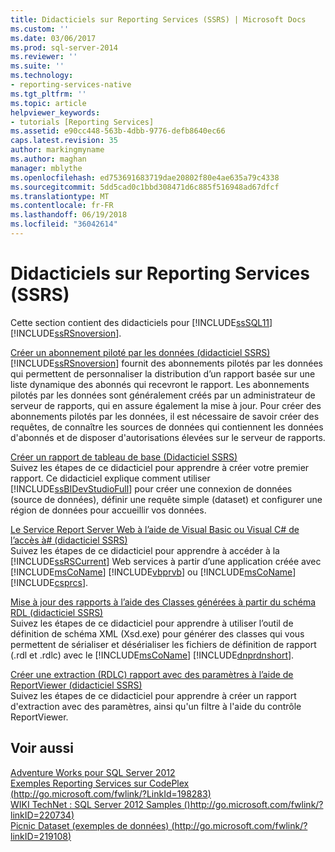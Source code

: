 ```yaml
---
title: Didacticiels sur Reporting Services (SSRS) | Microsoft Docs
ms.custom: ''
ms.date: 03/06/2017
ms.prod: sql-server-2014
ms.reviewer: ''
ms.suite: ''
ms.technology:
- reporting-services-native
ms.tgt_pltfrm: ''
ms.topic: article
helpviewer_keywords:
- tutorials [Reporting Services]
ms.assetid: e90cc448-563b-4dbb-9776-defb8640ec66
caps.latest.revision: 35
author: markingmyname
ms.author: maghan
manager: mblythe
ms.openlocfilehash: ed753691683719dae20802f80e4ae635a79c4338
ms.sourcegitcommit: 5dd5cad0c1bbd308471d6c885f516948ad67dfcf
ms.translationtype: MT
ms.contentlocale: fr-FR
ms.lasthandoff: 06/19/2018
ms.locfileid: "36042614"
---
```

# <a name="reporting-services-tutorials-ssrs"></a>Didacticiels sur Reporting Services (SSRS)
  Cette section contient des didacticiels pour [!INCLUDE[ssSQL11](../includes/sssql11-md.md)] [!INCLUDE[ssRSnoversion](../includes/ssrsnoversion-md.md)].  
  
 [Créer un abonnement piloté par les données &#40;didacticiel SSRS&#41;](create-a-data-driven-subscription-ssrs-tutorial.md)  
 [!INCLUDE[ssRSnoversion](../includes/ssrsnoversion-md.md)] fournit des abonnements pilotés par les données qui permettent de personnaliser la distribution d’un rapport basée sur une liste dynamique des abonnés qui recevront le rapport. Les abonnements pilotés par les données sont généralement créés par un administrateur de serveur de rapports, qui en assure également la mise à jour. Pour créer des abonnements pilotés par les données, il est nécessaire de savoir créer des requêtes, de connaître les sources de données qui contiennent les données d'abonnés et de disposer d'autorisations élevées sur le serveur de rapports.  
  
 [Créer un rapport de tableau de base &#40;Didacticiel SSRS&#41;](create-a-basic-table-report-ssrs-tutorial.md)  
 Suivez les étapes de ce didacticiel pour apprendre à créer votre premier rapport. Ce didacticiel explique comment utiliser [!INCLUDE[ssBIDevStudioFull](../includes/ssbidevstudiofull-md.md)] pour créer une connexion de données (source de données), définir une requête simple (dataset) et configurer une région de données pour accueillir vos données.  
  
 [Le Service Report Server Web à l’aide de Visual Basic ou Visual C# de l’accès à&#35; &#40;didacticiel SSRS&#41;](../tutorials/access-report-server-web-service-vb-vcsharp-ssrs-tutorial.md)  
 Suivez les étapes de ce didacticiel pour apprendre à accéder à la [!INCLUDE[ssRSCurrent](../includes/ssrscurrent-md.md)] Web services à partir d’une application créée avec [!INCLUDE[msCoName](../includes/msconame-md.md)] [!INCLUDE[vbprvb](../includes/vbprvb-md.md)] ou [!INCLUDE[msCoName](../includes/msconame-md.md)] [!INCLUDE[csprcs](../includes/csprcs-md.md)].  
  
 [Mise à jour des rapports à l’aide des Classes générées à partir du schéma RDL &#40;didacticiel SSRS&#41;](../tutorials/updating-reports-using-classes-generated-from-the-rdl-schema-ssrs-tutorial.md)  
 Suivez les étapes de ce didacticiel pour apprendre à utiliser l’outil de définition de schéma XML (Xsd.exe) pour générer des classes qui vous permettent de sérialiser et désérialiser les fichiers de définition de rapport (.rdl et .rdlc) avec le [!INCLUDE[msCoName](../includes/msconame-md.md)] [!INCLUDE[dnprdnshort](../includes/dnprdnshort-md.md)].  
  
 [Créer une extraction &#40;RDLC&#41; rapport avec des paramètres à l’aide de ReportViewer &#40;didacticiel SSRS&#41;](create-drillthrough-rdlc-report-with-parameters-reportviewer.md)  
 Suivez les étapes de ce didacticiel pour apprendre à créer un rapport d'extraction avec des paramètres, ainsi qu'un filtre à l'aide du contrôle ReportViewer.  
  
## <a name="see-also"></a>Voir aussi  
 [Adventure Works pour SQL Server 2012](http://go.microsoft.com/fwlink/?LinkId=245471)   
 [Exemples Reporting Services sur CodePlex (http://go.microsoft.com/fwlink/?LinkId=198283)](http://go.microsoft.com/fwlink/?LinkId=198283)   
 [WIKI TechNet : SQL Server 2012 Samples ()http://go.microsoft.com/fwlink/?linkID=220734)](http://go.microsoft.com/fwlink/?linkID=220734)   
 [Picnic Dataset (exemples de données) (http://go.microsoft.com/fwlink/?linkID=219108)](http://go.microsoft.com/fwlink/?linkID=219108)  
  
  